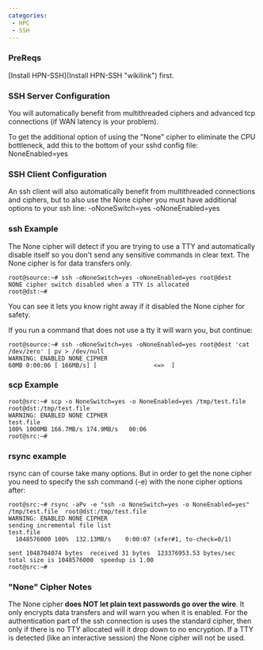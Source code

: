 ```yaml
---
categories:
 - HPC
 - SSH
---
```

### PreReqs

[Install HPN-SSH](Install HPN-SSH "wikilink") first.

### SSH Server Configuration

You will automatically benefit from multithreaded ciphers and advanced
tcp connections (if WAN latency is your problem).

To get the additional option of using the "None" cipher to eliminate the
CPU bottleneck, add this to the bottom of your sshd config file:
NoneEnabled=yes

### SSH Client Configuration

An ssh client will also automatically benefit from multithreaded
connections and ciphers, but to also use the None cipher you must have
additional options to your ssh line: -oNoneSwitch=yes -oNoneEnabled=yes

### ssh Example

The None cipher will detect if you are trying to use a TTY and
automatically disable itself so you don't send any sensitive commands in
clear text. The None cipher is for data transfers only.

    root@source:~# ssh -oNoneSwitch=yes -oNoneEnabled=yes root@dest
    NONE cipher switch disabled when a TTY is allocated
    root@dst:~# 

You can see it lets you know right away if it disabled the None cipher
for safety.

If you run a command that does not use a tty it will warn you, but
continue:

    root@source:~# ssh -oNoneSwitch=yes -oNoneEnabled=yes root@dest 'cat /dev/zero' | pv > /dev/null                                                                                                                                                                                            
    WARNING: ENABLED NONE CIPHER
    60MB 0:00:06 [ 166MB/s] [                <=>  ]

### scp Example

    root@src:~# scp -o NoneSwitch=yes -o NoneEnabled=yes /tmp/test.file  root@dst:/tmp/test.file
    WARNING: ENABLED NONE CIPHER
    test.file                                                                                                                                                                                       100% 1000MB 166.7MB/s 174.9MB/s   00:06    
    root@src:~# 

### rsync example

rsync can of course take many options. But in order to get the none
cipher you need to specify the ssh command (-e) with the none cipher
options after:

    root@src:~# rsync -aPv -e "ssh -o NoneSwitch=yes -o NoneEnabled=yes" /tmp/test.file  root@dst:/tmp/test.file
    WARNING: ENABLED NONE CIPHER
    sending incremental file list
    test.file
      1048576000 100%  132.13MB/s    0:00:07 (xfer#1, to-check=0/1)

    sent 1048704074 bytes  received 31 bytes  123376953.53 bytes/sec
    total size is 1048576000  speedup is 1.00
    root@src:~# 

### "None" Cipher Notes

The None cipher **does NOT let plain text passwords go over the wire**.
It only encrypts data transfers and will warn you when it is enabled.
For the authentication part of the ssh connection is uses the standard
cipher, then only if there is no TTY allocated will it drop down to no
encryption. If a TTY is detected (like an interactive session) the None
cipher will not be used.

